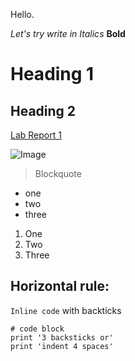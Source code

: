 Hello. 

*Let's try write in Italics*
**Bold**

# Heading 1

## Heading 2

[Lab Report 1](https://ajkristanto.github.io/cse15l-lab-reports/labreport1.html)

![Image](https://ca-times.brightspotcdn.com/dims4/default/4aa3a5e/2147483647/strip/true/crop/4608x3072+0+0/resize/1486x991!/quality/90/?url=https%3A%2F%2Fcalifornia-times-brightspot.s3.amazonaws.com%2F5e%2F38%2F8832a90e4e75a4446d3dce96c265%2Ftv-the-rock-35464.jpg)

> Blockquote 

* one
* two
* three

1. One
2. Two 
3. Three

Horizontal rule: 
--- 

`Inline code` with backticks

```
# code block
print '3 backsticks or'
print 'indent 4 spaces'
```
